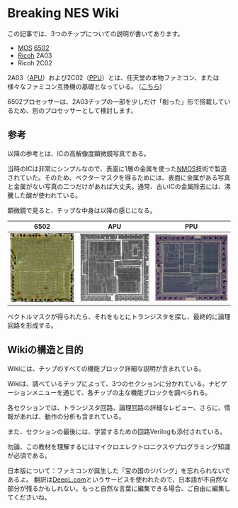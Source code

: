 # Breaking NES Wiki

この記事では、3つのチップについての説明が書いてあります。
- [MOS](MOS.md) [6502](6502/Readme.md)
- [Ricoh](Ricoh.md) 2A03
- Ricoh 2C02

2A03（[APU](APU/Readme.md)）および2C02（[PPU](PPU/Readme.md)）とは、任天堂の本物ファミコン、または様々なファミコン互換機の基礎となっている。 ([こちら](Dendy.md))

6502プロセッサーは、2A03チップの一部を少しだけ「削った」形で搭載しているため、別のプロセッサーとして検討します。

## 参考

以降の参考とは、ICの高解像度顕微鏡写真である。

当時のICは非常にシンプルなので、表面に1層の金属を使った[NMOS](nmos.md)技術で製造されていた。そのため、ベクターマスクを得るためには、表面に金属がある写真と金属がない写真の二つだけがあれば大丈夫。通常、古いICの金属除去には、沸騰した酸が使われている。

顕微鏡で見ると、チップな中身は以降の感じになる。

|6502|APU|PPU|
|---|---|---|
|<img src="/BreakingNESWiki/imgstore/6502/6502_die_shot.jpg" width="180px">|<img src="/BreakingNESWiki/imgstore/apu/apu_die_shot.jpg" width="200px">|<img src="/BreakingNESWiki/imgstore/ppu/ppu_die_shot.jpg" width="210px">|

ベクトルマスクが得られたら、それをもとにトランジスタを探し、最終的に論理回路を形成する。

## Wikiの構造と目的

Wikiには、チップのすべての機能ブロック詳細な説明が含まれている。

Wikiは、調べているチップによって、3つのセクションに分かれている。ナビゲーションメニューを通じて、各チップの主な機能ブロックを調べられる。

各セクションでは、トランジスタ回路、論理回路の詳細なレビュー、さらに、情報があれば、動作の分析も含まれている。

また、セクションの最後には、学習するための回路Verilogも添付されている。

勿論、この教材を理解するにはマイクロエレクトロニクスやプログラミング知識が必須である。

日本版について：ファミコンが誕生した「宝の国のジパング」を忘れられないであるよ。 翻訳は[DeepL.com](http://DeepL.com)というサービスを使われたので、日本語が不自然な部分が残るかもしれない。もっと自然な言葉に編集できる場合、ご自由に編集してくださいね。
